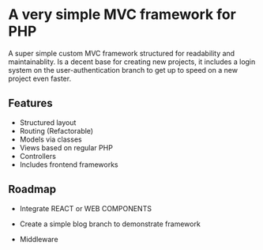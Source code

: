 # A very simple MVC framework for PHP

A super simple custom MVC framework structured for readability and maintainablity. 
Is a decent base for creating new projects, it includes a login system on the 
user-authentication branch to get up to speed on a new project even faster.






## Features

- Structured layout
- Routing (Refactorable)
- Models via classes
- Views based on regular PHP
- Controllers
- Includes frontend frameworks


## Roadmap

- Integrate REACT or WEB COMPONENTS

- Create a simple blog branch to demonstrate framework

- Middleware
